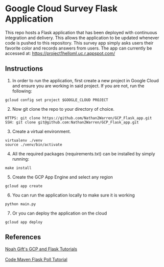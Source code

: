 # Google Cloud Survey Flask Application
This repo hosts a Flask application that has been deployed with continuous integration and delivery. This allows the application to be updated whenever code is pushed to this repository. This survey app simply asks users their favorite color and records answers from users.
The app can currently be accessed at: https://project1helloml.uc.r.appspot.com/

## Instructions 

1. In order to run the application, first create a new project in Google Cloud and ensure you are working in said project. If you are not, run the following:

```
gcloud config set project $GOOGLE_CLOUD PROJECT
```

2. Now git clone the repo to your directory of choice. 

```
HTTPS: git clone https://github.com/Nathan2Warren/GCP_Flask_app.git
SSH: git clone git@github.com:Nathan2Warren/GCP_Flask_app.git
```

3. Create a virtual environment.
```
virtualenv ./venv
source ./venv/bin/activate
```

4. All the required packages (requirements.txt) can be installed by simply running:
```
make install 
```

5. Create the GCP App Engine and select any region
```
gcloud app create
```

6. You can run the application locally to make sure it is working
```
python main.py
```

7. Or you can deploy the application on the cloud
```
gcloud app deploy
```

## References
[Noah Gift's GCP and Flask Tutorials](https://github.com/noahgift/cloud-data-analysis-at-scale/blob/master/topics/paas-continuous-delivery.md)
<br></br>
[Code Maven Flask Poll Tutorial](https://github.com/noahgift/cloud-data-analysis-at-scale/blob/master/topics/paas-continuous-delivery.md)

